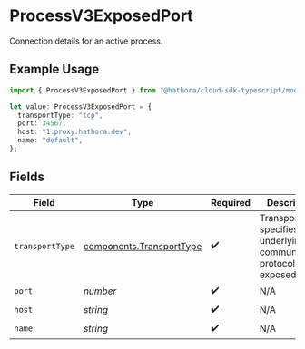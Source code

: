 # ProcessV3ExposedPort

Connection details for an active process.

## Example Usage

```typescript
import { ProcessV3ExposedPort } from "@hathora/cloud-sdk-typescript/models/components";

let value: ProcessV3ExposedPort = {
  transportType: "tcp",
  port: 34567,
  host: "1.proxy.hathora.dev",
  name: "default",
};
```

## Fields

| Field                                                                               | Type                                                                                | Required                                                                            | Description                                                                         |
| ----------------------------------------------------------------------------------- | ----------------------------------------------------------------------------------- | ----------------------------------------------------------------------------------- | ----------------------------------------------------------------------------------- |
| `transportType`                                                                     | [components.TransportType](../../models/components/transporttype.md)                | :heavy_check_mark:                                                                  | Transport type specifies the underlying communication protocol to the exposed port. |
| `port`                                                                              | *number*                                                                            | :heavy_check_mark:                                                                  | N/A                                                                                 |
| `host`                                                                              | *string*                                                                            | :heavy_check_mark:                                                                  | N/A                                                                                 |
| `name`                                                                              | *string*                                                                            | :heavy_check_mark:                                                                  | N/A                                                                                 |